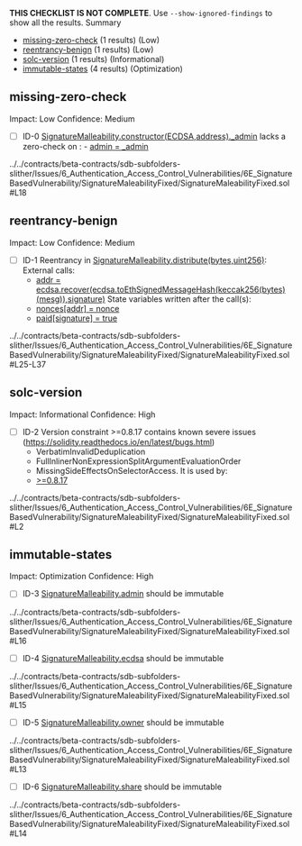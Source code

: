**THIS CHECKLIST IS NOT COMPLETE**. Use `--show-ignored-findings` to show all the results.
Summary
 - [missing-zero-check](#missing-zero-check) (1 results) (Low)
 - [reentrancy-benign](#reentrancy-benign) (1 results) (Low)
 - [solc-version](#solc-version) (1 results) (Informational)
 - [immutable-states](#immutable-states) (4 results) (Optimization)
## missing-zero-check
Impact: Low
Confidence: Medium
 - [ ] ID-0
[SignatureMalleability.constructor(ECDSA,address)._admin](../../contracts/beta-contracts/sdb-subfolders-slither/Issues/6_Authentication_Access_Control_Vulnerabilities/6E_SignatureBasedVulnerability/SignatureMaleabilityFixed/SignatureMaleabilityFixed.sol#L18) lacks a zero-check on :
		- [admin = _admin](../../contracts/beta-contracts/sdb-subfolders-slither/Issues/6_Authentication_Access_Control_Vulnerabilities/6E_SignatureBasedVulnerability/SignatureMaleabilityFixed/SignatureMaleabilityFixed.sol#L22)

../../contracts/beta-contracts/sdb-subfolders-slither/Issues/6_Authentication_Access_Control_Vulnerabilities/6E_SignatureBasedVulnerability/SignatureMaleabilityFixed/SignatureMaleabilityFixed.sol#L18


## reentrancy-benign
Impact: Low
Confidence: Medium
 - [ ] ID-1
Reentrancy in [SignatureMalleability.distribute(bytes,uint256)](../../contracts/beta-contracts/sdb-subfolders-slither/Issues/6_Authentication_Access_Control_Vulnerabilities/6E_SignatureBasedVulnerability/SignatureMaleabilityFixed/SignatureMaleabilityFixed.sol#L25-L37):
	External calls:
	- [addr = ecdsa.recover(ecdsa.toEthSignedMessageHash(keccak256(bytes)(mesg)),signature)](../../contracts/beta-contracts/sdb-subfolders-slither/Issues/6_Authentication_Access_Control_Vulnerabilities/6E_SignatureBasedVulnerability/SignatureMaleabilityFixed/SignatureMaleabilityFixed.sol#L27-L30)
	State variables written after the call(s):
	- [nonces[addr] = nonce](../../contracts/beta-contracts/sdb-subfolders-slither/Issues/6_Authentication_Access_Control_Vulnerabilities/6E_SignatureBasedVulnerability/SignatureMaleabilityFixed/SignatureMaleabilityFixed.sol#L35)
	- [paid[signature] = true](../../contracts/beta-contracts/sdb-subfolders-slither/Issues/6_Authentication_Access_Control_Vulnerabilities/6E_SignatureBasedVulnerability/SignatureMaleabilityFixed/SignatureMaleabilityFixed.sol#L34)

../../contracts/beta-contracts/sdb-subfolders-slither/Issues/6_Authentication_Access_Control_Vulnerabilities/6E_SignatureBasedVulnerability/SignatureMaleabilityFixed/SignatureMaleabilityFixed.sol#L25-L37


## solc-version
Impact: Informational
Confidence: High
 - [ ] ID-2
Version constraint >=0.8.17 contains known severe issues (https://solidity.readthedocs.io/en/latest/bugs.html)
	- VerbatimInvalidDeduplication
	- FullInlinerNonExpressionSplitArgumentEvaluationOrder
	- MissingSideEffectsOnSelectorAccess.
It is used by:
	- [>=0.8.17](../../contracts/beta-contracts/sdb-subfolders-slither/Issues/6_Authentication_Access_Control_Vulnerabilities/6E_SignatureBasedVulnerability/SignatureMaleabilityFixed/SignatureMaleabilityFixed.sol#L2)

../../contracts/beta-contracts/sdb-subfolders-slither/Issues/6_Authentication_Access_Control_Vulnerabilities/6E_SignatureBasedVulnerability/SignatureMaleabilityFixed/SignatureMaleabilityFixed.sol#L2


## immutable-states
Impact: Optimization
Confidence: High
 - [ ] ID-3
[SignatureMalleability.admin](../../contracts/beta-contracts/sdb-subfolders-slither/Issues/6_Authentication_Access_Control_Vulnerabilities/6E_SignatureBasedVulnerability/SignatureMaleabilityFixed/SignatureMaleabilityFixed.sol#L16) should be immutable 

../../contracts/beta-contracts/sdb-subfolders-slither/Issues/6_Authentication_Access_Control_Vulnerabilities/6E_SignatureBasedVulnerability/SignatureMaleabilityFixed/SignatureMaleabilityFixed.sol#L16


 - [ ] ID-4
[SignatureMalleability.ecdsa](../../contracts/beta-contracts/sdb-subfolders-slither/Issues/6_Authentication_Access_Control_Vulnerabilities/6E_SignatureBasedVulnerability/SignatureMaleabilityFixed/SignatureMaleabilityFixed.sol#L15) should be immutable 

../../contracts/beta-contracts/sdb-subfolders-slither/Issues/6_Authentication_Access_Control_Vulnerabilities/6E_SignatureBasedVulnerability/SignatureMaleabilityFixed/SignatureMaleabilityFixed.sol#L15


 - [ ] ID-5
[SignatureMalleability.owner](../../contracts/beta-contracts/sdb-subfolders-slither/Issues/6_Authentication_Access_Control_Vulnerabilities/6E_SignatureBasedVulnerability/SignatureMaleabilityFixed/SignatureMaleabilityFixed.sol#L13) should be immutable 

../../contracts/beta-contracts/sdb-subfolders-slither/Issues/6_Authentication_Access_Control_Vulnerabilities/6E_SignatureBasedVulnerability/SignatureMaleabilityFixed/SignatureMaleabilityFixed.sol#L13


 - [ ] ID-6
[SignatureMalleability.share](../../contracts/beta-contracts/sdb-subfolders-slither/Issues/6_Authentication_Access_Control_Vulnerabilities/6E_SignatureBasedVulnerability/SignatureMaleabilityFixed/SignatureMaleabilityFixed.sol#L14) should be immutable 

../../contracts/beta-contracts/sdb-subfolders-slither/Issues/6_Authentication_Access_Control_Vulnerabilities/6E_SignatureBasedVulnerability/SignatureMaleabilityFixed/SignatureMaleabilityFixed.sol#L14


